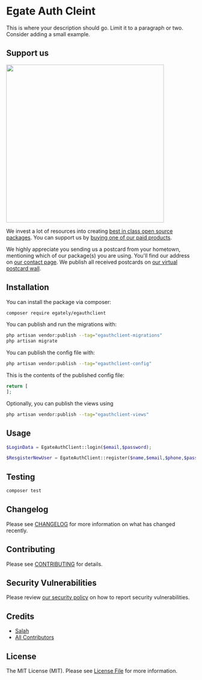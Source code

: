 # Egate Auth Cleint

This is where your description should go. Limit it to a paragraph or two. Consider adding a small example.

## Support us

[<img src="https://github-ads.s3.eu-central-1.amazonaws.com/egauthclient.jpg?t=1" width="419px" />](https://spatie.be/github-ad-click/egauthclient)

We invest a lot of resources into creating [best in class open source packages](https://spatie.be/open-source). You can support us by [buying one of our paid products](https://spatie.be/open-source/support-us).

We highly appreciate you sending us a postcard from your hometown, mentioning which of our package(s) you are using. You'll find our address on [our contact page](https://spatie.be/about-us). We publish all received postcards on [our virtual postcard wall](https://spatie.be/open-source/postcards).

## Installation

You can install the package via composer:

```bash
composer require egately/egauthclient
```

You can publish and run the migrations with:

```bash
php artisan vendor:publish --tag="egauthclient-migrations"
php artisan migrate
```

You can publish the config file with:

```bash
php artisan vendor:publish --tag="egauthclient-config"
```

This is the contents of the published config file:

```php
return [
];
```

Optionally, you can publish the views using

```bash
php artisan vendor:publish --tag="egauthclient-views"
```

## Usage

```php
$LoginData = EgateAuthClient::login($email,$password);

$ResgisterNewUser = EgateAuthClient::register($name,$email,$phone,$password);
```

## Testing

```bash
composer test
```

## Changelog

Please see [CHANGELOG](CHANGELOG.md) for more information on what has changed recently.

## Contributing

Please see [CONTRIBUTING](CONTRIBUTING.md) for details.

## Security Vulnerabilities

Please review [our security policy](../../security/policy) on how to report security vulnerabilities.

## Credits

- [Salah](https://github.com/egately)
- [All Contributors](../../contributors)

## License

The MIT License (MIT). Please see [License File](LICENSE.md) for more information.
